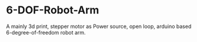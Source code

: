 # 6-DOF-Robot-Arm
A mainly 3d print, stepper motor as Power source, open loop, arduino based 6-degree-of-freedom robot arm.

